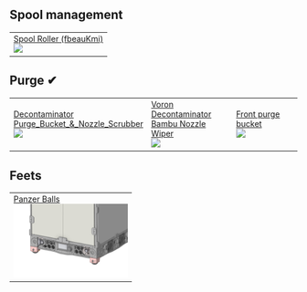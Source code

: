 ## Spool management

<table>
<tr>
<td><a href="https://www.printables.com/fr/model/361212-spool-roller-for-2020-extrusion-on-v24">Spool Roller (fbeauKmi) </br>
  <img src="https://media.printables.com/media/prints/361212/images/3060519_727b1ff2-b1ef-4cac-9444-2fee386d39e5/thumbs/inside/1600x1200/jpg/20230107_030619.webp" style="width:200px;"/></a></br></td>
</tr>
</table> 

## Purge ✔

<table>
<tr>
<td><a href="https://www.printables.com/fr/model/97976-voron-nozzle-cleaner-purge-bucket">Decontaminator </br>Purge_Bucket_&_Nozzle_Scrubber</br>
  <img src="https://media.printables.com/media/comment_images/8e/1b4e14-a582-4a28-bb23-a2b8b947a752/thumbs/inside/640x480/jpg/img_3195.webp" style="width:200px;"/></a></br></td>
<td><a href="https://www.printables.com/fr/model/627261-voron-decontaminator-using-bambu-nozzle-wiper/files">Voron Decontaminator </br>Bambu Nozzle Wiper</br>
  <img src="https://media.printables.com/media/prints/627261/images/4972020_31157d58-8ca1-48b4-ba8b-f722221fb07a_0496df54-3ea3-40ad-b194-34fd95d64842/thumbs/inside/1280x960/jpg/voron-decontaminator-bambu-wiper1.webp" style="width:200px;"/></a></br></td>
<td><a href="https://github.com/falcon14141/Voron_Mods/tree/master/Front%20Purge%20Bucket">Front purge bucket</br>
  <img src="https://github.com/falcon14141/Voron_Mods/raw/master/Front%20Purge%20Bucket/images/bucket350mm.png" style="width:200px;"/></a></br></td>
</tr>
</table> 

## Feets

<table>
<tr>
<td><a href="https://github.com/VoronDesign/VoronUsers/tree/main/printer_mods/Slidr/PanzerBalls2.4">Panzer Balls </br>
  <img src="https://github.com/VoronDesign/VoronUsers/blob/main/printer_mods/Slidr/PanzerBalls2.4/01-Normal/Panzerballs.png?raw=true" style="width:200px;"/></a></br></td>


</tr>
</table> 
